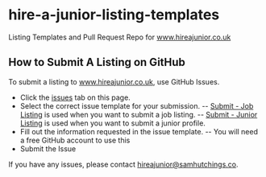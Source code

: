 # hire-a-junior-listing-templates
Listing Templates and Pull Request Repo for www.hireajunior.co.uk

## How to Submit A Listing on GitHub
To submit a listing to www.hireajunior.co.uk, use GitHub Issues.
- Click the [issues](https://github.com/Smutchings/hire-a-junior-listing-templates/issues) tab on this page.
- Select the correct issue template for your submission.
-- [Submit - Job Listing](https://github.com/Smutchings/hire-a-junior-listing-templates/issues/new?assignees=Smutchings&labels=new+job+listing&template=submit---job-listing.md&title=%5BSUBMIT+-+JOB%5D) is used when you want to submit a job listing.
-- [Submit - Junior Listing](https://github.com/Smutchings/hire-a-junior-listing-templates/issues/new?assignees=Smutchings&labels=new+junior+listing&template=submit---junior-listing.md&title=%5BSUBMIT+-+JUNIOR%5D) is used when you want to submit a junior profile.
- Fill out the information requested in the issue template.
-- You will need a free GitHub account to use this
- Submit the Issue

If you have any issues, please contact [hireajunior@samhutchings.co](mailtohireajunior@samhutchings.co).
